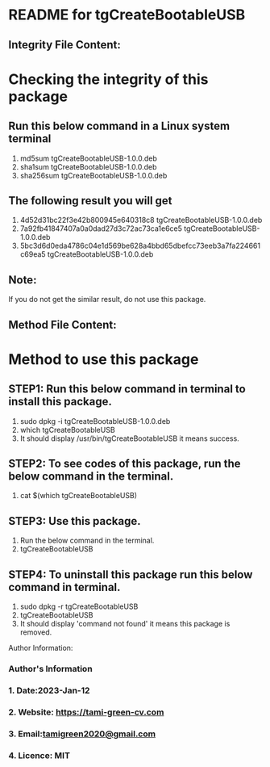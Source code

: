 # README for tgCreateBootableUSB
## Integrity File Content:
# Checking the integrity of this package
##  Run this below command in a Linux system terminal
1. md5sum tgCreateBootableUSB-1.0.0.deb
2. sha1sum tgCreateBootableUSB-1.0.0.deb
3. sha256sum tgCreateBootableUSB-1.0.0.deb

## The following result you will get
1. 4d52d31bc22f3e42b800945e640318c8  tgCreateBootableUSB-1.0.0.deb
2. 7a92fb41847407a0a0dad27d3c72ac73ca1e6ce5  tgCreateBootableUSB-1.0.0.deb
3. 5bc3d6d0eda4786c04e1d569be628a4bbd65dbefcc73eeb3a7fa224661c69ea5  tgCreateBootableUSB-1.0.0.deb

## Note:
If you do not get the similar result, do not use this package.

## Method File Content:
# Method to use this package
## STEP1: Run this below command in terminal to install this package.
1. sudo dpkg -i tgCreateBootableUSB-1.0.0.deb
2. which tgCreateBootableUSB
3. It should display /usr/bin/tgCreateBootableUSB it means success.

## STEP2: To see codes of this package, run the below command in the terminal.
1. cat $(which tgCreateBootableUSB)

## STEP3: Use this package.
1. Run the below command in the terminal.
2. tgCreateBootableUSB

## STEP4: To uninstall this package run this below command in terminal.
1. sudo dpkg -r tgCreateBootableUSB
2. tgCreateBootableUSB
3. It should display 'command not found' it means this package is removed.

Author Information:
### Author's Information
### 1. Date:2023-Jan-12
### 2. Website: https://tami-green-cv.com
### 3. Email:tamigreen2020@gmail.com
### 4. Licence: MIT

